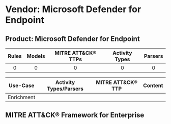 Vendor: Microsoft Defender for Endpoint
=======================================
Product: Microsoft Defender for Endpoint
----------------------------------------
| Rules | Models | MITRE ATT&CK® TTPs | Activity Types | Parsers |
|:-----:|:------:|:------------------:|:--------------:|:-------:|
|   0   |   0    |         0          |       0        |    0    |

|  Use-Case  | Activity Types/Parsers | MITRE ATT&CK® TTP | Content    |
|:----------:| ---- | ---- | ---- |
| Enrichment |    |    | [](RM/r_m_microsoft_defender_for_endpoint_microsoft_defender_for_endpoint_Enrichment.md) |

MITRE ATT&CK® Framework for Enterprise
--------------------------------------
